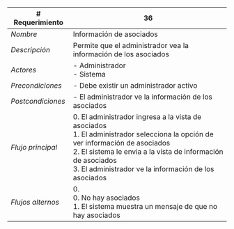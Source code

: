 |# Requerimiento|36 |
|-|-|
| *Nombre*|Información de asociados
| *Descripción*| Permite que el administrador vea la información de los asociados |
|*Actores*| - Administrador<br> - Sistema
|*Precondiciones*| - Debe existir un administrador activo
|*Postcondiciones*| - El administrador ve la información de los asociados
|*Flujo principal*|0.  El administrador ingresa a la vista de asociados<br>1.  El administrador selecciona la opción de ver información de asociados<br>2.  El sistema le envia a la vista de información de asociados<br>3.  El administrador ve la información de los asociados
|*Flujos alternos*|0. <br> 0. No hay asociados<br>1. El sistema muestra un mensaje de que no hay asociados

